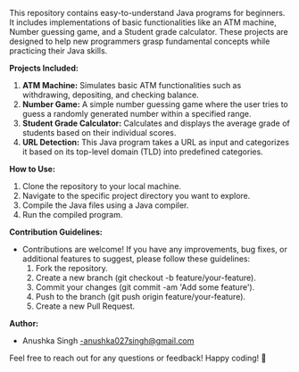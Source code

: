 This repository contains easy-to-understand Java programs for beginners. 
It includes implementations of basic functionalities like an ATM machine, Number guessing game, and a Student grade calculator. 
These projects are designed to help new programmers grasp fundamental concepts while practicing their Java skills.

**Projects Included:**
1. **ATM Machine:**
   Simulates basic ATM functionalities such as withdrawing, depositing, and checking balance.
2. **Number Game:**
   A simple number guessing game where the user tries to guess a randomly generated number within a specified range.
3. **Student Grade Calculator:**
   Calculates and displays the average grade of students based on their individual scores.
4. **URL Detection:**
   This Java program takes a URL as input and categorizes it based on its top-level domain (TLD) into predefined categories.

**How to Use:**
1. Clone the repository to your local machine.
2. Navigate to the specific project directory you want to explore.
3. Compile the Java files using a Java compiler.
4. Run the compiled program.

**Contribution Guidelines:**
- Contributions are welcome! If you have any improvements, bug fixes, or additional features to suggest, please follow these guidelines:
  1. Fork the repository.
  2. Create a new branch (git checkout -b feature/your-feature).
  3. Commit your changes (git commit -am 'Add some feature').
  4. Push to the branch (git push origin feature/your-feature).
  5. Create a new Pull Request.
  
**Author:**
- Anushka Singh -anushka027singh@gmail.com

Feel free to reach out for any questions or feedback! Happy coding! 🚀

